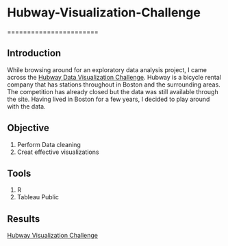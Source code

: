 # Hubway-Visualization-Challenge

=======================

Introduction
------------

While browsing around for an exploratory data analysis project, I came across the [Hubway Data Visualization Challenge](http://hubwaydatachallenge.org/). Hubway is a bicycle rental company that has stations throughout in Boston and the surrounding areas. The competition has already closed but the data was still available through the site. Having lived in Boston for a few years, I decided to play around with the data.

Objective
---------

1. Perform Data cleaning
2. Creat effective visualizations

Tools
-----

1. R
2. Tableau Public

Results
-------

[Hubway Visualization Challenge](https://public.tableau.com/profile/mayank8330#!/vizhome/HubwayVisualizationChallenge/FinalStory)